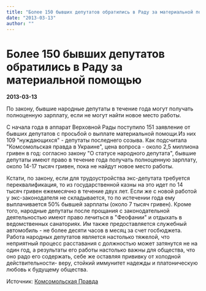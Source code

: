 ```yaml
---
title: "Более 150 бывших депутатов обратились в Раду за материальной помощью"
date: "2013-03-13"
author: ""
---
```


# Более 150 бывших депутатов обратились в Раду за материальной помощью

**2013-03-13** 

По закону, бывшие народные депутаты в течение года могут получать полноценную зарплату, если не могут найти новое место работы.

С начала года в аппарат Верховной Рады поступило 151 заявление от бывших депутатов с просьбой о выплате материальной помощи.Из них 109 "нуждающихся" - депутаты последнего созыва. Как подсчитала "Комсомольская правда в Украине", цена вопроса - около 2,5 миллиона гривен в год: согласно закону "О статусе народного депутата", бывшие депутаты имеют право в течение года получать полноценную зарплату, около 14-17 тысяч гривен, пока не найдут новое место работы.

Кстати, по закону, если для трудоустройства экс-депутата требуется переквалификация, то из государственной казны на это идет по 14 тысяч гривен ежемесячно в течение двух лет. Если же с новой работой у экс-законодателя не складывается, то по истечении года ему выплачивается 50% бывшей зарплаты (около 7 тысяч гривен). Кроме того, народные депутаты после прощания с законодательной деятельностью имеют право лечиться в "Феофании" и отдыхать в ведомственных санаториях. Им также предоставляется служебный автомобиль - не более десяти часов в месяц за счет госбюджета. Работа народных депутатов является настолько тяжелой, что неприятный процесс расставания с должностью может затянутся не на один год, а результаты его работы настолько важны для общества, что оно радо его содержать, себе же оставляя прививку от холодной действительности- веру, стойкий иммунитет надежды и платоническую любовь к будущему общества.

Источник: [Комсомольская Правда](http://kp.ua/)